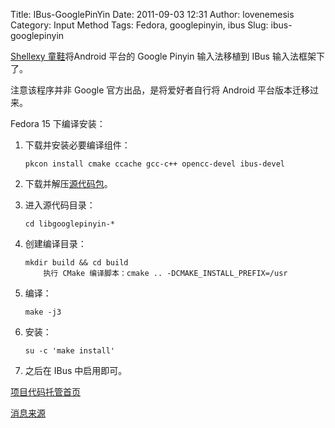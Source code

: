 Title: IBus-GooglePinYin
Date: 2011-09-03 12:31
Author: lovenemesis
Category: Input Method
Tags: Fedora, googlepinyin, ibus
Slug: ibus-googlepinyin

[Shellexy 童鞋](http://twitter.com/shellexy)将Android 平台的 Google
Pinyin 输入法移植到 IBus 输入法框架下了。

注意该程序并非 Google 官方出品，是将爱好者自行将 Android
平台版本迁移过来。

Fedora 15 下编译安装：

1.  下载并安装必要编译组件：

        pkcon install cmake ccache gcc-c++ opencc-devel ibus-devel

2.  下载并解压[源代码包](http://code.google.com/p/libgooglepinyin/downloads/list)。
3.  进入源代码目录：

        cd libgooglepinyin-*

4.  创建编译目录：

        mkdir build && cd build
            执行 CMake 编译脚本：cmake .. -DCMAKE_INSTALL_PREFIX=/usr

5.  编译：

        make -j3

6.  安装：

        su -c 'make install'

7.  之后在 IBus 中启用即可。

[项目代码托管首页](http://code.google.com/p/libgooglepinyin/)

[消息来源](https://twitter.com/#!/shellexy/status/109835784110092288)
